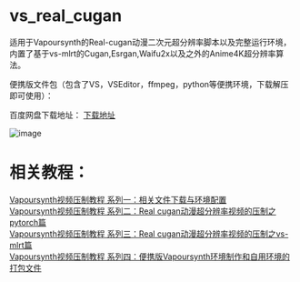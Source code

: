 # vs_real_cugan

适用于Vapoursynth的Real-cugan动漫二次元超分辨率脚本以及完整运行环境，内置了基于vs-mlrt的Cugan,Esrgan,Waifu2x以及之外的Anime4K超分辨率算法。    

便携版文件包（包含了VS，VSEditor，ffmpeg，python等便携环境，下载解压即可使用）：  

百度网盘下载地址：
[下载地址](https://pan.baidu.com/s/15Ahbi9W3Z4ESClrAGiRJfQ?pwd=Nang)



![image](https://user-images.githubusercontent.com/72263191/192429146-a77fe715-970d-4aab-a134-fdd0dbf4b37b.png)



 
# 相关教程：   
[Vapoursynth视频压制教程 系列一：相关文件下载与环境配置](https://www.bilibili.com/read/cv17731059)  
[Vapoursynth视频压制教程 系列二：Real cugan动漫超分辨率视频的压制之pytorch篇](https://www.bilibili.com/read/cv18163819)  
[Vapoursynth视频压制教程 系列三：Real cugan动漫超分辨率视频的压制之vs-mlrt篇](https://www.bilibili.com/read/cv18164629)  
[Vapoursynth视频压制教程 系列四：便携版Vapoursynth环境制作和自用环境的打包文件](https://www.bilibili.com/read/cv18483831)

